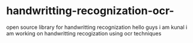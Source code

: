 # handwritting-recognization-ocr-
open source  library for handwritting recognization 
 hello guys i am kunal i am working on handwritting recogization using ocr techniques 

